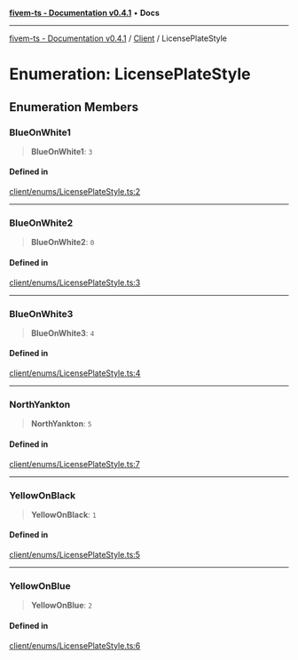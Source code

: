 [**fivem-ts - Documentation v0.4.1**](../../../README.md) • **Docs**

***

[fivem-ts - Documentation v0.4.1](../../../README.md) / [Client](../README.md) / LicensePlateStyle

# Enumeration: LicensePlateStyle

## Enumeration Members

### BlueOnWhite1

> **BlueOnWhite1**: `3`

#### Defined in

[client/enums/LicensePlateStyle.ts:2](https://github.com/Purpose-Dev/fivem-ts/blob/af9f57481b70813a163451854c2103aaaed13195/src/client/enums/LicensePlateStyle.ts#L2)

***

### BlueOnWhite2

> **BlueOnWhite2**: `0`

#### Defined in

[client/enums/LicensePlateStyle.ts:3](https://github.com/Purpose-Dev/fivem-ts/blob/af9f57481b70813a163451854c2103aaaed13195/src/client/enums/LicensePlateStyle.ts#L3)

***

### BlueOnWhite3

> **BlueOnWhite3**: `4`

#### Defined in

[client/enums/LicensePlateStyle.ts:4](https://github.com/Purpose-Dev/fivem-ts/blob/af9f57481b70813a163451854c2103aaaed13195/src/client/enums/LicensePlateStyle.ts#L4)

***

### NorthYankton

> **NorthYankton**: `5`

#### Defined in

[client/enums/LicensePlateStyle.ts:7](https://github.com/Purpose-Dev/fivem-ts/blob/af9f57481b70813a163451854c2103aaaed13195/src/client/enums/LicensePlateStyle.ts#L7)

***

### YellowOnBlack

> **YellowOnBlack**: `1`

#### Defined in

[client/enums/LicensePlateStyle.ts:5](https://github.com/Purpose-Dev/fivem-ts/blob/af9f57481b70813a163451854c2103aaaed13195/src/client/enums/LicensePlateStyle.ts#L5)

***

### YellowOnBlue

> **YellowOnBlue**: `2`

#### Defined in

[client/enums/LicensePlateStyle.ts:6](https://github.com/Purpose-Dev/fivem-ts/blob/af9f57481b70813a163451854c2103aaaed13195/src/client/enums/LicensePlateStyle.ts#L6)
